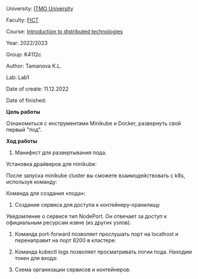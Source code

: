 ﻿University: [ITMO University](https://itmo.ru/ru/)

Faculty: [FICT](https://fict.itmo.ru) 

Course: [Introduction to distributed technologies](https://github.com/itmo-ict-faculty/introduction-to-distributed-technologies)

Year: 2022/2023

Group: K4112c

Author: Tamanova K.L.

Lab: Lab1

Date of create: 11.12.2022

Date of finished: 

**Цель работы**

Ознакомиться с инструментами Minikube и Docker, развернуть свой первый "под".

**Ход работы**

1. Манифест для развертывания пода.

Установка драйверов для minikube:

После запуска minikube cluster вы сможете взаимодействовать с k8s, используя команду:

Команда для создания «пода»:

1. Создание сервиса для доступа к контейнеру-хранилищу

Уведомление о сервисе тип NodePort. Он отвечает за доступ к официальным ресурсам извне (из других узлов).

1. Команда port-forward позволяет прослушать порт на localhost и перенаправит на порт 8200 в кластере:


1. Команда kubectl logs позволяет просматривать логии пода. Находим токен для входа:



1. Схема организации сервисов и контейнеров:

